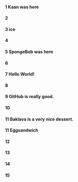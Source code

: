 #### 1 Kaan was here
#### 2
#### 3 ice
#### 4
#### 5 SpongeBob was here
#### 6
#### 7 Hello World!
#### 8
#### 9 GitHub is really good.
#### 10

#### 11 Baklava is a very nice dessert.

#### 11 Eggsandwich
#### 12
#### 13
#### 14
#### 15